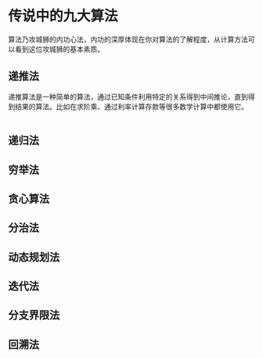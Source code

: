# 传说中的九大算法
算法乃攻城狮的内功心法，内功的深厚体现在你对算法的了解程度，从计算方法可以看到这位攻城狮的基本素质。

## 递推法
递推算法是一种简单的算法，通过已知条件利用特定的关系得到中间推论，直到得到结果的算法。比如在求阶乘、通过利率计算存款等很多数学计算中都使用它。

```
```

## 递归法
## 穷举法
## 贪心算法
## 分治法
## 动态规划法
## 迭代法
## 分支界限法
## 回溯法


